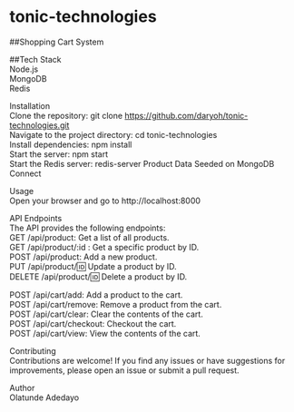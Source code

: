 # tonic-technologies

##Shopping Cart System

##Tech Stack  
Node.js  
MongoDB  
Redis  

Installation  
Clone the repository: git clone https://github.com/daryoh/tonic-technologies.git  
Navigate to the project directory: cd tonic-technologies  
Install dependencies: npm install  
Start the server: npm start  
Start the Redis server: redis-server
Product Data Seeded on MongoDB Connect

Usage  
Open your browser and go to http://localhost:8000  

API Endpoints  
The API provides the following endpoints:  
GET /api/product: Get a list of all products.  
GET /api/product/:id : Get a specific product by ID.  
POST /api/product: Add a new product.  
PUT /api/product/:id: Update a product by ID.  
DELETE /api/product/:id: Delete a product by ID.  
  
POST /api/cart/add: Add a product to the cart.  
POST /api/cart/remove: Remove a product from the cart.  
POST /api/cart/clear: Clear the contents of the cart.  
POST /api/cart/checkout: Checkout the cart.  
POST /api/cart/view: View the contents of the cart.  

Contributing  
Contributions are welcome! If you find any issues or have suggestions for improvements, please open an issue or submit a pull request.  
  
Author  
Olatunde Adedayo  
